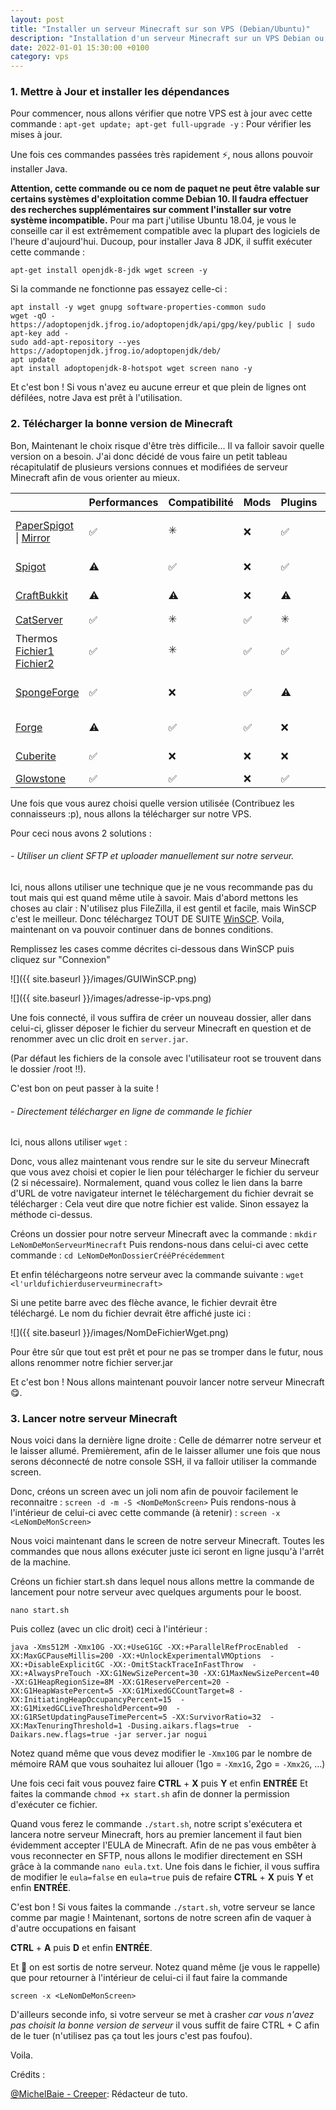 ```yaml
---
layout: post
title: "Installer un serveur Minecraft sur son VPS (Debian/Ubuntu)"
description: "Installation d'un serveur Minecraft sur un VPS Debian ou Ubuntu"
date: 2022-01-01 15:30:00 +0100
category: vps
---
```


### 1. Mettre à Jour et installer les dépendances

Pour commencer, nous allons vérifier que notre VPS est à jour avec cette commande :
`apt-get update; apt-get full-upgrade -y` : Pour vérifier les mises à jour.

Une fois ces commandes passées très rapidement ⚡, nous allons pouvoir installer Java.

**Attention, cette commande ou ce nom de paquet ne peut être valable sur certains systèmes d'exploitation comme Debian 10. Il faudra effectuer des recherches supplémentaires sur comment l'installer sur votre système incompatible.** Pour ma part j'utilise Ubuntu 18.04, je vous le conseille car il est extrêmement compatible avec la plupart des logiciels de l'heure d'aujourd'hui.
Ducoup, pour installer Java 8 JDK, il suffit exécuter cette commande :

`apt-get install openjdk-8-jdk wget screen -y`

Si la commande ne fonctionne pas essayez celle-ci :
```
apt install -y wget gnupg software-properties-common sudo
wget -qO - https://adoptopenjdk.jfrog.io/adoptopenjdk/api/gpg/key/public | sudo apt-key add -
sudo add-apt-repository --yes https://adoptopenjdk.jfrog.io/adoptopenjdk/deb/
apt update
apt install adoptopenjdk-8-hotspot wget screen nano -y
```
Et c'est bon ! Si vous n'avez eu aucune erreur et que plein de lignes ont défilées, notre Java est prêt à l'utilisation.

### 2. Télécharger la bonne version de Minecraft

Bon,
Maintenant le choix risque d'être très difficile... Il va falloir savoir quelle version on a besoin. J'ai donc décidé de vous faire un petit tableau récapitulatif de plusieurs versions connues et modifiées de serveur Minecraft afin de vous orienter au mieux.

|                                                              | Performances | Compatibilité | Mods | Plugins | Version         |
| ------------------------------------------------------------ | ------------ | ------------- | ---- | ------- | --------------- |
| [PaperSpigot](https://papermc.io/) \| [Mirror](https://yivesmirror.com/downloads/paper) | ✅            | ✳️             | ❌    | ✅       | 1.15.x - 1.7.10 |
| [Spigot](https://getbukkit.org/download/spigot)              | ⚠️            | ✅             | ❌    | ✅       | 1.15.x - 1.4.x  |
| [CraftBukkit](https://getbukkit.org/download/craftbukkit)    | ⚠️            | ⚠️             | ❌    | ⚠️       | 1.15.x - 1.0.0  |
| [CatServer](https://github.com/Luohuayu/CatServer/releases)  | ✅            | ✳️             | ✅    | ✳️       | 1.12.2          |
| Thermos [Fichier1](https://github.com/CyberdyneCC/Thermos/releases/download/58/Thermos-1.7.10-1614-server.jar) [Fichier2](https://github.com/CyberdyneCC/Thermos/releases/download/58/libraries.zip) | ✅            | ✳️             | ✅    | ✅       | 1.7.10          |
| [SpongeForge](https://www.spongepowered.org/downloads/spongeforge/stable/) | ✅            | ❌             | ✅    | ⚠️       | 1.12.2 - 1.10.2 |
| [Forge](http://files.minecraftforge.net/)                    | ⚠️            | ✅             | ✅    | ❌       | 1.15.2 - 1.1    |
| [Cuberite](https://cuberite.org/)                            | ✅            | ❌             | ❌    | ❌       | 1.12.2 - 1.8    |
| [Glowstone](https://glowstone.net/)                          | ✅            | ✅             | ❌    | ✅       | 1.12.2          |

Une fois que vous aurez choisi quelle version utilisée (Contribuez les connaisseurs :p), nous allons la télécharger sur notre VPS.

Pour ceci nous avons 2 solutions :

###### - Utiliser un client SFTP et uploader manuellement sur notre serveur.

Ici, nous allons utiliser une technique que je ne vous recommande pas du tout mais qui est quand même utile à savoir.
Mais d'abord mettons les choses au clair : N'utilisez plus FileZilla, il est gentil et facile, mais WinSCP c'est le meilleur.
Donc téléchargez TOUT DE SUITE [WinSCP](https://winscp.net/eng/download.php). Voila, maintenant on va pouvoir continuer dans de bonnes conditions.

Remplissez les cases comme décrites ci-dessous dans WinSCP puis cliquez sur "Connexion"

![]({{ site.baseurl }}/images/GUIWinSCP.png)

![]({{ site.baseurl }}/images/adresse-ip-vps.png)

Une fois connecté, il vous suffira de créer un nouveau dossier, aller dans celui-ci, glisser déposer le fichier du serveur Minecraft en question et de renommer avec un clic droit en `server.jar`.

(Par défaut les fichiers de la console avec l'utilisateur root se trouvent dans le dossier /root !!).

C'est bon on peut passer à la suite !

###### - Directement télécharger en ligne de commande le fichier

Ici, nous allons utiliser `wget` : 

Donc, vous allez maintenant vous rendre sur le site du serveur Minecraft que vous avez choisi et copier le lien pour télécharger le fichier du serveur (2 si nécessaire). Normalement,  quand vous collez le lien dans la barre d'URL de votre navigateur internet le téléchargement du fichier devrait se télécharger : Cela veut dire que notre fichier est valide. Sinon essayez la méthode ci-dessus.

Créons un dossier pour notre serveur Minecraft avec la commande :
`mkdir LeNomDeMonServeurMinecraft`
Puis rendons-nous dans celui-ci avec cette commande :
`cd LeNomDeMonDossierCrééPrécédemment`

Et enfin téléchargeons notre serveur avec la commande suivante :
`wget  <l'urldufichierduserveurminecraft>`

Si une petite barre avec des flèche avance, le fichier devrait être téléchargé. Le nom du fichier devrait être affiché juste ici : 

![]({{ site.baseurl }}/images/NomDeFichierWget.png)

Pour être sûr que tout est prêt et pour ne pas se tromper dans le futur, nous allons renommer notre fichier server.jar

Et c'est bon ! Nous allons maintenant pouvoir lancer notre serveur Minecraft 😋.

### 3. Lancer notre serveur Minecraft

Nous voici dans la dernière ligne droite : Celle de démarrer notre serveur et le laisser allumé.
Premièrement, afin de le laisser allumer une fois que nous serons déconnecté de notre console SSH, il va falloir utiliser la commande screen.

Donc, créons un screen avec un joli nom afin de pouvoir facilement le reconnaitre : 
`screen -d -m -S <NomDeMonScreen>`
Puis rendons-nous à l'intérieur de celui-ci avec cette commande (à retenir) :
`screen -x <LeNomDeMonScreen>`

Nous voici maintenant dans le screen de notre serveur Minecraft. Toutes les commandes que nous allons exécuter juste ici seront en ligne jusqu'à l'arrêt de la machine.

Créons un fichier start.sh dans lequel nous allons mettre la commande de lancement pour notre serveur avec quelques arguments pour le boost.

`nano start.sh`

Puis collez (avec un clic droit) ceci à l'intérieur :

```
java -Xms512M -Xmx10G -XX:+UseG1GC -XX:+ParallelRefProcEnabled  -XX:MaxGCPauseMillis=200 -XX:+UnlockExperimentalVMOptions  -XX:+DisableExplicitGC -XX:-OmitStackTraceInFastThrow  -XX:+AlwaysPreTouch -XX:G1NewSizePercent=30 -XX:G1MaxNewSizePercent=40  -XX:G1HeapRegionSize=8M -XX:G1ReservePercent=20 -XX:G1HeapWastePercent=5 -XX:G1MixedGCCountTarget=8 -XX:InitiatingHeapOccupancyPercent=15  -XX:G1MixedGCLiveThresholdPercent=90  -XX:G1RSetUpdatingPauseTimePercent=5 -XX:SurvivorRatio=32  -XX:MaxTenuringThreshold=1 -Dusing.aikars.flags=true  -Daikars.new.flags=true -jar server.jar nogui
```

Notez quand même que vous devez modifier le `-Xmx10G` par le nombre de mémoire RAM que vous souhaitez lui allouer (1go = `-Xmx1G`, 2go = `-Xmx2G`, ...)

Une fois ceci fait vous pouvez faire **CTRL** + **X** puis **Y** et enfin **ENTRÉE**
Et faites la commande `chmod +x start.sh` afin de donner la permission d'exécuter ce fichier.

Quand vous ferez le commande `./start.sh`, notre script s'exécutera et lancera notre serveur Minecraft, hors au premier lancement il faut bien évidemment accepter l'EULA de Minecraft. Afin de ne pas vous embêter à vous reconnecter en SFTP, nous allons le modifier directement en SSH grâce à la commande 
`nano eula.txt`.
Une fois dans le fichier, il vous suffira de modifier le `eula=false` en `eula=true` puis de refaire 
**CTRL** + **X** puis **Y** et enfin **ENTRÉE**.

C'est bon ! Si vous faites la commande `./start.sh`, votre serveur se lance comme par magie !
Maintenant, sortons de notre screen afin de vaquer à d'autre occupations en faisant

**CTRL** + **A** puis **D** et enfin **ENTRÉE**.

Et 💨 on est sortis de notre serveur. Notez quand même (je vous le rappelle) que pour retourner à l'intérieur de celui-ci il faut faire la commande

`screen -x <LeNomDeMonScreen>`

D'ailleurs seconde info, si votre serveur se met à crasher *car vous n'avez pas choisit la bonne version de serveur* il vous suffit de faire CTRL + C afin de le tuer (n'utilisez pas ça tout les jours c'est pas foufou).

Voila.



Crédits :

[@MichelBaie - Creeper](https://github.com/MichelBaie/): Rédacteur de tuto.
